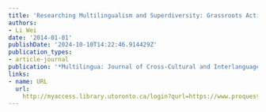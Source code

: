 ```yaml
---
title: 'Researching Multilingualism and Superdiversity: Grassroots Actions and Responsibilities'
authors:
- Li Wei
date: '2014-01-01'
publishDate: '2024-10-10T14:22:46.914429Z'
publication_types:
- article-journal
publication: '*Multilingua: Journal of Cross-Cultural and Interlanguage Communication*'
links:
- name: URL
  url: 
    http://myaccess.library.utoronto.ca/login?qurl=https://www.proquest.com/docview/1651837900?accountid=14771&bdid=38382&_bd=7GBj17W%2BkCdCQrriX4bxvNvGjyw%3D
---
```

